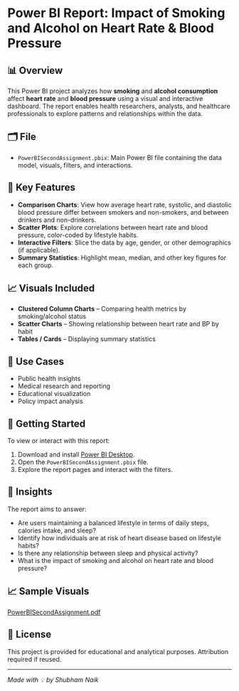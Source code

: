 # Power BI Report: Impact of Smoking and Alcohol on Heart Rate & Blood Pressure

## 📊 Overview

This Power BI project analyzes how **smoking** and **alcohol consumption** affect **heart rate** and **blood pressure** using a visual and interactive dashboard. The report enables health researchers, analysts, and healthcare professionals to explore patterns and relationships within the data.

## 🗂️ File

- `PowerBISecondAssignment.pbix`: Main Power BI file containing the data model, visuals, filters, and interactions.

## 📌 Key Features

- **Comparison Charts**: View how average heart rate, systolic, and diastolic blood pressure differ between smokers and non-smokers, and between drinkers and non-drinkers.
- **Scatter Plots**: Explore correlations between heart rate and blood pressure, color-coded by lifestyle habits.
- **Interactive Filters**: Slice the data by age, gender, or other demographics (if applicable).
- **Summary Statistics**: Highlight mean, median, and other key figures for each group.

## 📈 Visuals Included

- **Clustered Column Charts** – Comparing health metrics by smoking/alcohol status
- **Scatter Charts** – Showing relationship between heart rate and BP by habit
- **Tables / Cards** – Displaying summary statistics

## 🧪 Use Cases

- Public health insights
- Medical research and reporting
- Educational visualization
- Policy impact analysis

## 🚀 Getting Started

To view or interact with this report:

1. Download and install [Power BI Desktop](https://powerbi.microsoft.com/desktop/).
2. Open the `PowerBISecondAssignment.pbix` file.
3. Explore the report pages and interact with the filters.

## 🧠 Insights

The report aims to answer:
-  Are users maintaining a balanced lifestyle in terms of daily steps, calories intake, and sleep?
-  Identify how individuals are at risk of heart disease based on lifestyle habits?
-  Is there any relationship between sleep and physical activity?
-  What is the impact of smoking and alcohol on heart rate and blood pressure?

## 📈 Sample Visuals

[PowerBISecondAssignment.pdf](https://github.com/user-attachments/files/20504737/PowerBISecondAssignment.pdf)


## 📄 License

This project is provided for educational and analytical purposes. Attribution required if reused.

---

*Made with 💡 by Shubham Naik*
